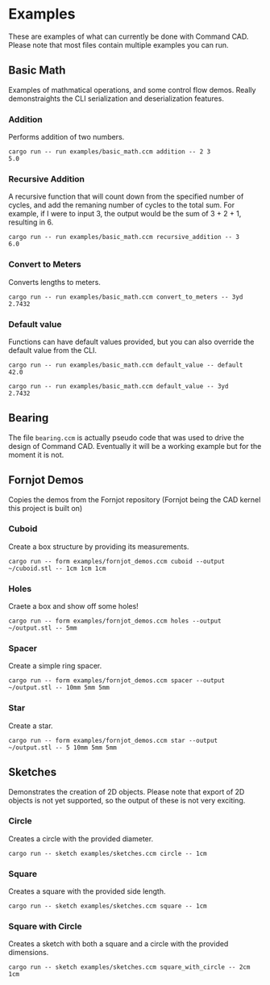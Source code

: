 # Examples

These are examples of what can currently be done with Command CAD.
Please note that most files contain multiple examples you can run.

## Basic Math

Examples of mathmatical operations, and some control flow demos. Really demonstraights the CLI serialization and deserialization features.

### Addition

Performs addition of two numbers.

```
cargo run -- run examples/basic_math.ccm addition -- 2 3
5.0
```

### Recursive Addition

A recursive function that will count down from the specified number of cycles, and add the remaning number of cycles to the total sum.
For example, if I were to input 3, the output would be the sum of 3 + 2 + 1, resulting in 6.

```
cargo run -- run examples/basic_math.ccm recursive_addition -- 3
6.0
```

### Convert to Meters

Converts lengths to meters.

```
cargo run -- run examples/basic_math.ccm convert_to_meters -- 3yd
2.7432
```

### Default value

Functions can have default values provided, but you can also override the default value from the CLI.

```
cargo run -- run examples/basic_math.ccm default_value -- default
42.0
```

```
cargo run -- run examples/basic_math.ccm default_value -- 3yd
2.7432
```

## Bearing

The file `bearing.ccm` is actually pseudo code that was used to drive the design of Command CAD. Eventually it will be a working example but for the moment it is not.

## Fornjot Demos

Copies the demos from the Fornjot repository (Fornjot being the CAD kernel this project is built on)

### Cuboid

Create a box structure by providing its measurements.
```
cargo run -- form examples/fornjot_demos.ccm cuboid --output ~/cuboid.stl -- 1cm 1cm 1cm
```

### Holes

Craete a box and show off some holes!
```
cargo run -- form examples/fornjot_demos.ccm holes --output ~/output.stl -- 5mm
```

### Spacer

Create a simple ring spacer.
```
cargo run -- form examples/fornjot_demos.ccm spacer --output ~/output.stl -- 10mm 5mm 5mm
```

### Star

Create a star.
```
cargo run -- form examples/fornjot_demos.ccm star --output ~/output.stl -- 5 10mm 5mm 5mm
```

## Sketches

Demonstrates the creation of 2D objects.
Please note that export of 2D objects is not yet supported, so the output of these is not very exciting.

### Circle

Creates a circle with the provided diameter.

```
cargo run -- sketch examples/sketches.ccm circle -- 1cm
```

### Square

Creates a square with the provided side length.

```
cargo run -- sketch examples/sketches.ccm square -- 1cm
```

### Square with Circle

Creates a sketch with both a square and a circle with the provided dimensions.

```
cargo run -- sketch examples/sketches.ccm square_with_circle -- 2cm 1cm
```
